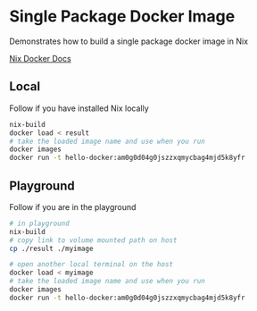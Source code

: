 # Single Package Docker Image
Demonstrates how to build a single package docker image in Nix

[Nix Docker Docs](https://nixos.org/manual/nixpkgs/stable/#sec-pkgs-dockerTools)

## Local
Follow if you have installed Nix locally
```sh
nix-build
docker load < result
# take the loaded image name and use when you run
docker images
docker run -t hello-docker:am0g0d04g0jszzxqmycbag4mjd5k8yfr
```

## Playground
Follow if you are in the playground
```sh
# in playground
nix-build
# copy link to volume mounted path on host
cp ./result ./myimage

# open another local terminal on the host
docker load < myimage
# take the loaded image name and use when you run
docker images
docker run -t hello-docker:am0g0d04g0jszzxqmycbag4mjd5k8yfr
```